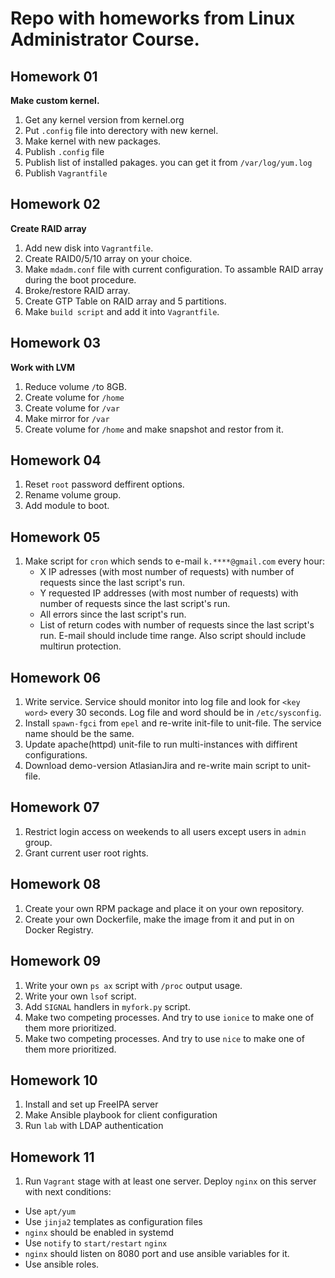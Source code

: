 # Repo with homeworks from Linux Administrator Course.

## Homework 01
**Make custom kernel.**
1. Get any kernel version from kernel.org
2. Put `.config` file into derectory with new kernel.
3. Make kernel with new packages.
4. Publish `.config` file
5. Publish list of installed pakages. you can get it from `/var/log/yum.log`
6. Publish `Vagrantfile`
## Homework 02
**Create RAID array**
1. Add new disk into `Vagrantfile`.
2. Create RAID0/5/10 array on your choice.
3. Make `mdadm.conf` file with current configuration. To assamble RAID array during the boot procedure.
4. Broke/restore RAID array.
5. Create GTP Table on RAID array and 5 partitions.
6. Make `build script` and add it into `Vagrantfile`.
## Homework 03
**Work with LVM**
1. Reduce volume `/`to 8GB.
2. Create volume for `/home`
3. Create volume for `/var`
4. Make mirror for `/var`
5. Create volume for `/home` and make snapshot and restor from it.
## Homework 04
1. Reset `root` password deffirent options.
2. Rename volume group.
3. Add module to boot.
## Homework 05
1. Make script for `cron` which sends to e-mail `k.****@gmail.com` every hour:
    * X IP adresses (with most number of requests) with number of requests since the last script's run.
    * Y requested IP addresses (with most number of requests) with number of requests since the last script's run.
    * All errors since the last script's run.
    * List of return codes with number of requests since the last script's run.
E-mail should include time range. Also script should include multirun protection.
## Homework 06
1. Write service. Service should monitor into log file and look for `<key word>` every 30 seconds. Log file and word should be in `/etc/sysconfig`.
2. Install `spawn-fgci` from `epel` and re-write init-file to unit-file. The service name should be the same.
3. Update apache(httpd) unit-file to run multi-instances with diffirent configurations.
4. Download demo-version AtlasianJira and re-write main script to unit-file.
## Homework 07
1. Restrict login access on weekends to all users except users in `admin` group.
2. Grant current user root rights.
## Homework 08
1. Create your own RPM package and place it on your own repository.
2. Create your own Dockerfile, make the image from it and put in on Docker Registry.
## Homework 09
1. Write your own `ps ax` script with `/proc` output usage.
2. Write your own `lsof` script.
3. Add `SIGNAL` handlers in `myfork.py` script. 
4. Make two competing processes. And try to use `ionice` to make one of them more prioritized.
5. Make two competing processes. And try to use `nice` to make one of them more prioritized.
## Homework 10
1. Install and set up FreeIPA server
2. Make Ansible playbook for client configuration
3. Run `lab` with LDAP authentication
## Homework 11
1. Run `Vagrant` stage with at least one server. Deploy `nginx` on this server with next conditions:
- Use `apt/yum`
- Use `jinja2` templates as configuration files
- `nginx` should be enabled in systemd
- Use `notify` to `start/restart` `nginx`
- `nginx` should listen on 8080 port and use ansible variables for it.
- Use ansible roles.
